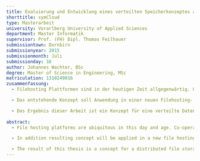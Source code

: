 ```yaml
--- 
title: Evaluierung und Entwicklung eines verteilten Speicherkonzeptes als Grundlage für eine Filehosting- und Collaboration Plattform
shorttitle: symCloud
type: Masterarbeit
university: Vorarlberg University of Applied Sciences
department: Master Informatik
supervisor: Prof. (FH) Dipl. Thomas Feilhauer
submissiontown: Dornbirn
submissionyear: 2015
submissionmonth: Juli
submissionday: 16
author: Johannes Wachter, BSc
degree: Master of Science in Engineering, MSc
matriculation: 1310249016
zusammenfassung:
  - Filehosting Plattformen sind in der heutigen Zeit allgegenwärtig. Ohne einen Zugang zu einem der Allgemein verfügbaren Dienste, ist heutzutage eine Zusammenarbeit in einer Gruppe von Menschen, kaum möglich. Einige Menschen jedoch haben Bedenken ihre Daten einem Betreiber anzuvertrauen, den sie nicht kontrollieren können. Die Angst vor dem Kontrollverlust ermöglicht quelloffene Lösungen den Einstieg in diesen Markt. Die vorliegende Arbeit beschäftigt sich mit der Konzeption einer Speicherlösung für eine derartige Lösung.

  - Das entstehende Konzept soll Anwendung in einer neuen Filehosting- und Kollaborationsplattform finden. Diese Plattform nennt sich symCloud und ist eine neue Software, die Ideen aus verschiedenen Applikationen und Technologien kombiniert, um eine optimale Lösung für den Anwender zu schaffen. In dieser Arbeit werden Technologien und Anwendungen im Bereich Filehosting vorgestellt, jedoch stellen diese meist nur Insellösungen dar. Das bedeutet, dass diese Anwendungen eine Zusammenarbeit zwischen BenutzerInnen, die nicht auf dem selben Server registriert sind, nicht bzw. nur über Umwege ermöglichen. Genau diesen Anwendungsfall versucht symCloud mit einer Idee aus Diaspora zu implementieren. Dieses verteile Netzwerk schafft ihren BenutzerInnen die Möglichkeit, mit anderen BenutzerInnen in Kontakt zu treten, die auf verschiedenen Servern registriert sind.

  - Das Ergebnis dieser Arbeit ist ein Konzept für eine verteilte Datenhaltung. Diese Speicherlösung ist unabhängig von der Anwendung, in der diese integriert ist. Als Beweis für die Funktionstüchtigkeit dieses Konzeptes, wurde ein einfacher Prototyp entwickelt. Er implementiert neben den wichtigsten Komponenten des Konzeptes, auch eine Plattform und einen Client, um Dateien aus einem lokalen Ordner mit der Plattform zu synchronisieren. Über definierte Schnittstellen werden diese Daten auf den konfigurierten Servern verteilt.
  
abstract:
  - File hosting platforms are ubiquitous in this day and age. Co-operation in a team without one of the commonly available services is almost impossible. But some people worry about the security and privacy of their data because they have no control over the location of their data, which standards and rules apply there and who has acces to their data. The fear of losing control allows open source solutions to enter the file hosting market. This thesis deals with the conception of a storage for such an open source solution.

  - In addition resulting concept will be applied in a new file hosting and collaboration platform. The platform is called symCloud and implements the concept which combines ideas from different software projects and technologies in order to create an optimal solution for the user. Furthermore the thesis presents technologies and applications in the field of file hosting, but these are usually only isolated applications. This means that these applications do not support the direct collaboration between users that do not use the same file hoster or service. But this use case is exaclty what symCloud tries to accomplish by using the a central idea of the distributed social network Diaspora. This social network enables users to contact other users which are registered on different servers.

  - The result of this thesis is a concept for a distributed file storage which is independent of the application in which it is integrated. The implemented prototype contains the main parts of the described concepts. As an example of usage the storage was integrated in a platform and a client allows the user to synchronize files with this platform. The synchronized data will be distributed over a list of configured servers.
---
```

